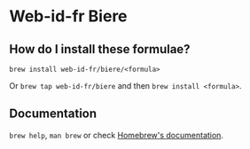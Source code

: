 # Web-id-fr Biere

## How do I install these formulae?

`brew install web-id-fr/biere/<formula>`

Or `brew tap web-id-fr/biere` and then `brew install <formula>`.

## Documentation

`brew help`, `man brew` or check [Homebrew's documentation](https://docs.brew.sh).
